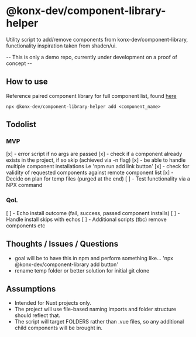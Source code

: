 # @konx-dev/component-library-helper

Utility script to add/remove components from konx-dev/component-library, functionality inspiration taken from shadcn/ui.

-- This is only a demo repo, currently under development on a proof of concept --

## How to use

Reference paired component library for full component list, found [here](https://github.com/konx-dev/component-library-demo)

`npx @konx-dev/component-library-helper add <component_name>`

## Todolist

### MVP

[x] - error script if no args are passed
[x] - check if a component already exists in the project, if so skip (achieved via -n flag)
[x] - be able to handle multiple component installations i.e 'npm run add link button'
[x] - check for validity of requested components against remote component list
[x] - Decide on plan for temp files (purged at the end)
[ ] - Test functionality via a NPX command

### QoL

[ ] - Echo install outcome (fail, success, passed component installs)
[ ] - Handle install skips with echos
[ ] - Additional scripts (tbc) remove components etc

## Thoughts / Issues / Questions

- goal will be to have this in npm and perform something like... 'npx @konx-dev/component-library add button'
- rename temp folder or better solution for initial git clone

## Assumptions

- Intended for Nuxt projects only.
- The project will use file-based naming imports and folder structure should reflect that.
- The script will target FOLDERS rather than .vue files, so any additional child components will be brought in.
